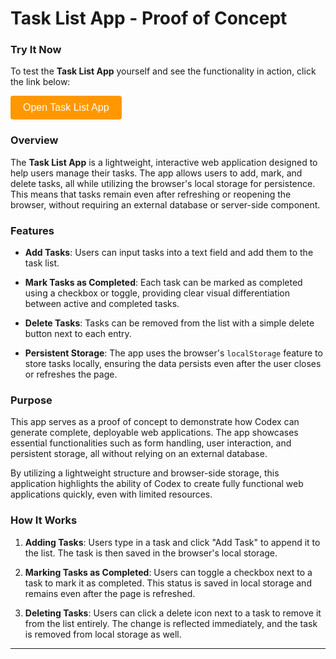 # Task List App - Proof of Concept

### Try It Now

To test the **Task List App** yourself and see the functionality in action, click the link below:

<!-- Button to open modal -->
<button id="openModalButton" class="cta-btn">Open Task List App</button>

<!-- Modal -->
<div id="taskModal">
  <div id="modalContent">
    <span id="closeModal" class="close">&times;</span>
    <iframe src="~/task_list/task_list.html" title="Task List App"></iframe>
  </div>
</div>


### Overview

The **Task List App** is a lightweight, interactive web application designed to help users manage their tasks. The app allows users to add, mark, and delete tasks, all while utilizing the browser's local storage for persistence. This means that tasks remain even after refreshing or reopening the browser, without requiring an external database or server-side component.

### Features

* **Add Tasks**: Users can input tasks into a text field and add them to the task list.
    
* **Mark Tasks as Completed**: Each task can be marked as completed using a checkbox or toggle, providing clear visual differentiation between active and completed tasks.
    
* **Delete Tasks**: Tasks can be removed from the list with a simple delete button next to each entry.
    
* **Persistent Storage**: The app uses the browser's `localStorage` feature to store tasks locally, ensuring the data persists even after the user closes or refreshes the page.
    

### Purpose

This app serves as a proof of concept to demonstrate how Codex can generate complete, deployable web applications. The app showcases essential functionalities such as form handling, user interaction, and persistent storage, all without relying on an external database.

By utilizing a lightweight structure and browser-side storage, this application highlights the ability of Codex to create fully functional web applications quickly, even with limited resources.

### How It Works

1. **Adding Tasks**: Users type in a task and click "Add Task" to append it to the list. The task is then saved in the browser's local storage.
    
2. **Marking Tasks as Completed**: Users can toggle a checkbox next to a task to mark it as completed. This status is saved in local storage and remains even after the page is refreshed.
    
3. **Deleting Tasks**: Users can click a delete icon next to a task to remove it from the list entirely. The change is reflected immediately, and the task is removed from local storage as well.
    

<script>
document.addEventListener("DOMContentLoaded", function () {
  const modal = document.getElementById("taskModal");
  const openBtn = document.getElementById("openModalButton");
  const closeBtn = document.getElementById("closeModal");
  openBtn.addEventListener("click", () => {
    modal.style.display = "flex";
  });
  closeBtn.addEventListener("click", () => {
    modal.style.display = "none";
  });
  modal.addEventListener("click", (e) => {
    if (e.target === modal) modal.style.display = "none";
  });
});
</script>

<style>
#taskModal {
  position: fixed;
  top: 0;
  left: 0;
  width: 100%;
  height: 100%;
  background: rgba(0, 0, 0, 0.5);
  display: none;
  justify-content: center;
  align-items: center;
  z-index: 1000;
}
#modalContent {
  background: white;
  padding: 20px;
  border-radius: 8px;
  position: relative;
  width: 90%;
  max-width: 600px;
}
#modalContent iframe {
  width: 100%;
  height: 70vh;
  border: none;
}
#closeModal {
  position: absolute;
  top: 10px;
  right: 15px;
  font-size: 24px;
  cursor: pointer;
}
.cta-btn {
  background-color: #ff9800;
  color: white;
  padding: 10px 20px;
  border: none;
  border-radius: 4px;
  font-size: 16px;
  cursor: pointer;
}
.cta-btn:hover {
  background-color: #e68900;
}
</style>



* * *